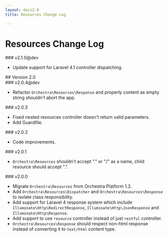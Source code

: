 ```yaml
---
layout: docs2.0
title: Resources Change Log

---
```


# Resources Change Log

<section id="v2.1">

<article id="v2.1.0">
### v2.1.0@dev

* Update support for Laravel 4.1 controller dispatching.

</article>

</section>

<section id="v2.0">
## Version 2.0

<article id="v2.0.4">
### v2.0.4@dev

* Refactor `Orchestra\Resources\Response` and properly content as empty string shouldn't abort the app.

</article>

<article id="v2.0.3">
### v2.0.3

* Fixed nested resources controller doesn't return valid parameters.
* Add Guardfile.

</article>

<article id="v2.0.2">
### v2.0.2

* Code improvements.

</article>

<article id="v2.0.1">
### v2.0.1

* `Orchestra\Resources` shouldn't accept "." or "/" as a name, child resource should accept ".".

</article>

<article id="v2.0.0">
### v2.0.0

* Migrate `Orchestra\Resources` from Orchestra Platform 1.2.
* Add `Orchestra\Resources\Dispatcher` and `Orchestra\Resources\Response` to isolate class responsibility.
* Add support for Laravel 4 response system which include `Illuminate\Http\RedirectResponse`, `Illuminate\Http\JsonResponse` and `Illuminate\Http\Response`.
* Add support to use `resource` controller instead of just `restful` controller.
* `Orchestra\Resources\Response` should respect non-html response instead of converting it to `text/html` content type.

</article>

</section>
